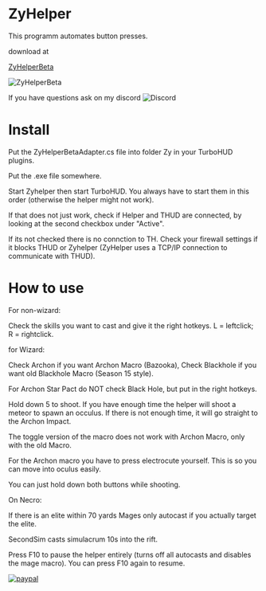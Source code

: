 # ZyHelper
This programm automates button presses.

download at

[ZyHelperBeta](https://github.com/ZyRaNex/ZyHelper/releases)

![ZyHelperBeta](https://i.imgur.com/HXtFrbW.png)

If you have questions ask on my discord ![Discord](https://discord.gg/F8wcvzd)

# Install
Put the ZyHelperBetaAdapter.cs file into folder Zy in your TurboHUD plugins.

Put the .exe file somewhere.

Start Zyhelper then start TurboHUD. You always have to start them in this order (otherwise the helper might not work).

If that does not just work, check if Helper and THUD are connected, by looking at the second checkbox under "Active".

If its not checked there is no connction to TH. Check your firewall settings if it blocks THUD or Zyhelper (ZyHelper uses a TCP/IP connection to communicate with THUD).

# How to use
For non-wizard:

Check the skills you want to cast and give it the right hotkeys. L = leftclick; R = rightclick.

for Wizard:

Check Archon if you want Archon Macro (Bazooka), Check Blackhole if you want old Blackhole Macro (Season 15 style). 

For Archon Star Pact do NOT check Black Hole, but put in the right hotkeys.

Hold down 5 to shoot. If you have enough time the helper will shoot a meteor to spawn an occulus. If there is not enough time, it will go straight to the Archon Impact.

The toggle version of the macro does not work with Archon Macro, only with the old Macro. 

For the Archon macro you have to press electrocute yourself. This is so you can move into oculus easily.

You can just hold down both buttons while shooting.

On Necro:

If there is an elite within 70 yards Mages only autocast if you actually target the elite. 

SecondSim casts simulacrum 10s into the rift.

Press F10 to pause the helper entirely (turns off all autocasts and disables the mage macro). You can press F10 again to resume.

[![paypal](https://www.paypalobjects.com/en_US/i/btn/btn_donateCC_LG.gif)](https://www.paypal.com/cgi-bin/webscr?cmd=_s-xclick&hosted_button_id=X3F8VW4Q54LX4)
